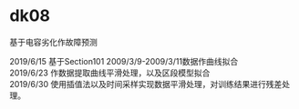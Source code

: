 # dk08
基于电容劣化作故障预测

2019/6/15 基于Section101 2009/3/9-2009/3/11数据作曲线拟合<br/>2019/6/23 作数据提取曲线平滑处理，以及区段模型拟合<br/>2019/6/30 使用插值法以及时间采样实现数据平滑处理，对训练结果进行残差处理。
